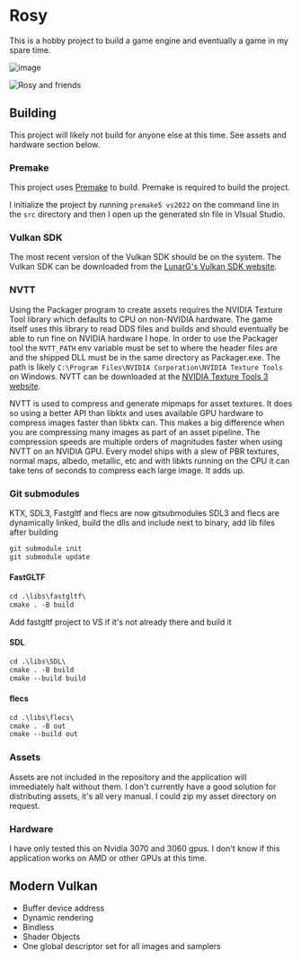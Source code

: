 # Rosy

This is a hobby project to build a game engine and eventually a game in my spare time.

![image](https://github.com/user-attachments/assets/7202b428-e495-4829-a679-1d1473247b19)


![Rosy and friends](https://github.com/user-attachments/assets/1109c417-88a5-40d2-aa83-c1ff4296b977)

## Building

This project will likely not build for anyone else at this time. See assets and hardware section below.

### Premake

This project uses [Premake](https://premake.github.io/) to build. Premake is required to build the project.

I initialize the project by running `premake5 vs2022` on the command line in the `src` directory and then I open up the generated sln file in VIsual Studio.

### Vulkan SDK

The most recent version of the Vulkan SDK should be on the system. The Vulkan SDK can be downloaded from the [LunarG's Vulkan SDK website](https://www.lunarg.com/vulkan-sdk/).

### NVTT

Using the Packager program to create assets requires the NVIDIA Texture Tool library which defaults to CPU on non-NVIDIA hardware. The game itself uses this library to read DDS files and builds and should eventually be able to run fine on NVIDIA hardware I hope.
In order to use the Packager tool the `NVTT_PATH` env variable must be set to where the header files are and the shipped DLL must be in the same directory as Packager.exe. The
path is likely `C:\Program Files\NVIDIA Corporation\NVIDIA Texture Tools` on Windows. NVTT can be downloaded at the [NVIDIA Texture Tools 3 website](https://developer.nvidia.com/gpu-accelerated-texture-compression).

NVTT is used to compress and generate mipmaps for asset textures. It does so using a better API than libktx and uses available GPU hardware to compress images faster than libktx can. This makes a big difference when you are compressing many images as part of an asset pipeline. The compression speeds are multiple orders of magnitudes faster when using NVTT on an NVIDIA GPU. Every model ships with a slew of PBR textures, normal maps, albedo, metallic, etc and with libkts running on the CPU it can take tens of seconds to compress each large image. It adds up.

### Git submodules

KTX, SDL3, Fastgltf and flecs are now gitsubmodules
SDL3 and flecs are dynamically linked, build the dlls and include next to binary, add lib files after building

```txt
git submodule init
git submodule update
```

#### FastGLTF

```txt
cd .\libs\fastgltf\
cmake . -B build
```

Add fastgltf project to VS if it's not already there and build it

#### SDL

```txt
cd .\libs\SDL\
cmake . -B build
cmake --build build
```

#### flecs

```txt
cd .\libs\flecs\
cmake . -B out
cmake --build out
```

### Assets

Assets are not included in the repository and the application will immediately halt without them. I don't currently have a good solution
for distributing assets, it's all very manual. I could zip my asset directory on request.

### Hardware

I have only tested this on Nvidia 3070 and 3060 gpus. I don't know if this application works on AMD or other GPUs at this time.

## Modern Vulkan

* Buffer device address
* Dynamic rendering
* Bindless
* Shader Objects
* One global descriptor set for all images and samplers
